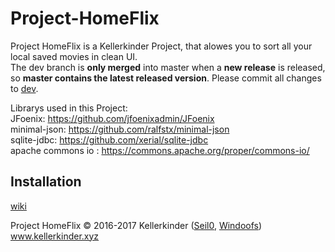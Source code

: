 # Project-HomeFlix


Project HomeFlix is a Kellerkinder Project, that alowes you to sort all your local saved movies in clean UI.     
The dev branch is **only merged** into master when a **new release** is released, so **master contains the latest  released version**. Please commit all changes to [dev](https://github.com/Seil0/Project-HomeFlix/tree/dev).

Librarys used in this Project:  
JFoenix: https://github.com/jfoenixadmin/JFoenix   
minimal-json: https://github.com/ralfstx/minimal-json      
sqlite-jdbc: https://github.com/xerial/sqlite-jdbc      
apache commons io : https://commons.apache.org/proper/commons-io/

## Installation

[wiki](https://github.com/Seil0/Project-HomeFlix/wiki) 

Project HomeFlix © 2016-2017 Kellerkinder ([Seil0](https://github.com/Seil0), [Windoofs](https://github.com/Windoofs))    
www.kellerkinder.xyz
